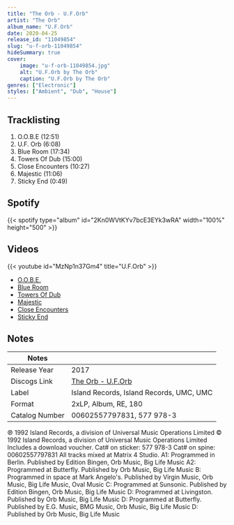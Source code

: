 ```yaml
---
title: "The Orb - U.F.Orb"
artist: "The Orb"
album_name: "U.F.Orb"
date: 2020-04-25
release_id: "11049854"
slug: "u-f-orb-11049854"
hideSummary: true
cover:
    image: "u-f-orb-11049854.jpg"
    alt: "U.F.Orb by The Orb"
    caption: "U.F.Orb by The Orb"
genres: ["Electronic"]
styles: ["Ambient", "Dub", "House"]
---
```

## Tracklisting
1. O.O.B.E (12:51)
2. U.F. Orb (6:08)
3. Blue Room (17:34)
4. Towers Of Dub (15:00)
5. Close Encounters (10:27)
6. Majestic (11:06)
7. Sticky End (0:49)
## Spotify
{{< spotify type="album" id="2Kn0WVtKYv7bcE3EYk3wRA" width="100%" height="500" >}}

## Videos
{{< youtube id="MzNp1n37Gm4" title="U.F.Orb" >}}
- [O.O.B.E.](https://www.youtube.com/watch?v=UEbyC_hQkhQ)
- [Blue Room](https://www.youtube.com/watch?v=S2Uolg1saNM)
- [Towers Of Dub](https://www.youtube.com/watch?v=MEc8_2NAy4E)
- [Majestic](https://www.youtube.com/watch?v=EkQc0YeYm3M)
- [Close Encounters](https://www.youtube.com/watch?v=J4-9ALbPQFo)
- [Sticky End](https://www.youtube.com/watch?v=KwRA-_OBWYU)

## Notes
| Notes          |             |
| ---------------| ----------- |
| Release Year   | 2017 |
| Discogs Link   | [The Orb - U.F.Orb](https://www.discogs.com/release/11049854-The-Orb-UFOrb) |
| Label          | Island Records, Island Records, UMC, UMC |
| Format         | 2xLP, Album, RE, 180 |
| Catalog Number | 00602557797831, 577 978-3 |

℗ 1992 Island Records, a division of Universal Music Operations Limited © 1992 Island Records, a division of Universal Music Operations Limited Includes a download voucher.  Cat# on sticker: 577 978-3 Cat# on spine: 00602557797831  All tracks mixed at Matrix 4 Studio. A1: Programmed in Berlin. Published by Edition Bingen, Orb Music, Big Life Music A2: Programmed at Butterfly. Published by Orb Music, Big Life Music B: Programmed in space at Mark Angelo's. Published by Virgin Music, Orb Music, Big Life Music, Oval Music C: Programmed at Sunsonic. Published by Edition Bingen, Orb Music, Big Life Music D: Programmed at Livingston. Published by Orb Music, Big Life Music D: Programmed at Butterfly. Published by E.G. Music, BMG Music, Orb Music, Big Life Music D: Published by Orb Music, Big Life Music
